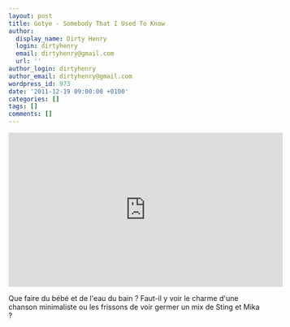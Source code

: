 ```yaml
---
layout: post
title: Gotye - Somebody That I Used To Know
author:
  display_name: Dirty Henry
  login: dirtyhenry
  email: dirtyhenry@gmail.com
  url: ''
author_login: dirtyhenry
author_email: dirtyhenry@gmail.com
wordpress_id: 973
date: '2011-12-19 09:00:00 +0100'
categories: []
tags: []
comments: []
---
```

<iframe width="540" height="304" src="http://www.youtube.com/embed/8UVNT4wvIGY" frameborder="0" allowfullscreen></iframe>

Que faire du bébé et de l'eau du bain ? Faut-il y voir le charme d'une chanson minimaliste ou les frissons de voir germer un mix de Sting et Mika ?
